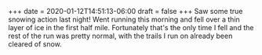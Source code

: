 +++
date = 2020-01-12T14:51:13-06:00
draft = false
+++
Saw some true snowing action last night! Went running this morning and fell over a thin layer of ice in the first half mile. Fortunately that's the only time I fell and the rest of the run was pretty normal, with the trails I run on already been cleared of snow.